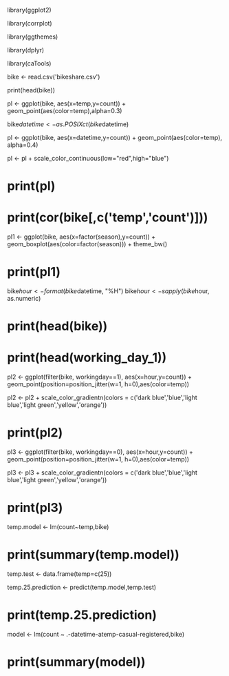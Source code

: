 library(ggplot2)

library(corrplot)

library(ggthemes)

library(dplyr)

library(caTools)

bike <- read.csv('bikeshare.csv')

print(head(bike))



pl <- ggplot(bike, aes(x=temp,y=count)) + geom_point(aes(color=temp),alpha=0.3)

bike$datetime <- as.POSIXct(bike$datetime)

pl <- ggplot(bike, aes(x=datetime,y=count)) + geom_point(aes(color=temp), alpha=0.4)

pl <- pl + scale_color_continuous(low="red",high="blue")
  
# print(pl)

# print(cor(bike[,c('temp','count')]))

pl1 <- ggplot(bike, aes(x=factor(season),y=count)) + geom_boxplot(aes(color=factor(season))) + theme_bw()

# print(pl1)

bike$hour <- format(bike$datetime, "%H")
bike$hour <- sapply(bike$hour, as.numeric)

# print(head(bike))

# print(head(working_day_1))

pl2 <- ggplot(filter(bike, workingday==1), aes(x=hour,y=count)) + geom_point(position=position_jitter(w=1, h=0),aes(color=temp))

pl2 <- pl2 + scale_color_gradientn(colors = c('dark blue','blue','light blue','light green','yellow','orange'))

# print(pl2)

pl3 <- ggplot(filter(bike, workingday==0), aes(x=hour,y=count)) + geom_point(position=position_jitter(w=1, h=0),aes(color=temp))

pl3 <- pl3 + scale_color_gradientn(colors = c('dark blue','blue','light blue','light green','yellow','orange'))

# print(pl3)

temp.model <- lm(count~temp,bike)

# print(summary(temp.model))

temp.test <- data.frame(temp=c(25))

temp.25.prediction <- predict(temp.model,temp.test)

# print(temp.25.prediction)

model <- lm(count ~ .-datetime-atemp-casual-registered,bike)

# print(summary(model))
